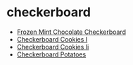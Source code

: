 # checkerboard

 * [Frozen Mint Chocolate Checkerboard](../index/f/frozen-mint-chocolate-checkerboard-108191.json)
 * [Checkerboard Cookies I](../index/c/checkerboard-cookies-i.json)
 * [Checkerboard Cookies Ii](../index/c/checkerboard-cookies-ii.json)
 * [Checkerboard Potatoes](../index/c/checkerboard-potatoes.json)
